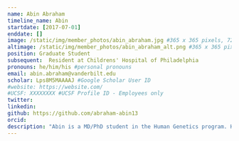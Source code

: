 ```yaml
---
name: Abin Abraham
timeline_name: Abin
startdate: [2017-07-01]
enddate: []
image: /static/img/member_photos/abin_abraham.jpg #365 x 365 pixels, 72 dpi
altimage: /static/img/member_photos/abin_abraham_alt.png #365 x 365 pixels, 72 dpi
position: Graduate Student
subsequent:  Resident at Childrens' Hospital of Philadelphia
pronouns: he/him/his #personal pronouns
email: abin.abraham@vanderbilt.edu
scholar: Lps8M5MAAAAJ #Google Scholar User ID
#website: https://website.com/
#UCSF: XXXXXXXX #UCSF Profile ID - Employees only
twitter:
linkedin:
github: https://github.com/abraham-abin13
orcid:
description: "Abin is a MD/PhD student in the Human Genetics program. He graduated from the University of Michigan with a B.S.E in Biomedical Engineering."
---
```


